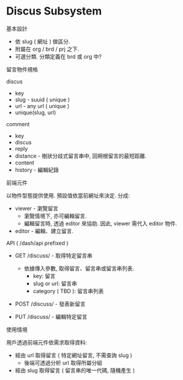 # Discus Subsystem

基本設計

 * 依 slug ( 網址 ) 做區分.
 * 附屬在 org / brd / prj 之下.
 * 可選分類. 分類定義在 brd 或 org 中? 
 
留言物件規格

discus
 * key
 * slug - suuid   ( unique )
 * url  - any url ( unique )
 * unique(slug, url)

comment

 * key
 * discus
 * reply
 * distance - 樹狀分歧式留言串中, 回朔根留言的最短距離.
 * content
 * history - 編輯紀錄

前端元件

以物件型態提供使用. 預設值依當前網址來決定. 分成:

 * viewer - 瀏覽留言
   - 瀏覽情境下, 亦可編輯留言. 
   - 編輯留言時, 透過 editor 來協助. 因此, viewer 需代入 editor 物件.
 * editor - 編輯、建立留言.


API ( /dash/api prefixed )

 * GET   /discuss/      - 取得特定留言串
   - 依據傳入參數, 取得留言、留言串或留言串列表.
     - key: 留言
     - slug or url: 留言串
     - category ( TBD ): 留言串列表
 * POST  /discuss/      - 發表新留言

 * PUT   /discuss/      - 編輯特定留言

使用情境

用戶透過前端元件依需求取得資料:

 * 經由 url 取得留言  ( 特定網址留言, 不需查詢 slug )
   - 後端可透過分析 url 取得所屬分組
 * 經由 slug 取得留言 ( 留言串的唯一代碼, 隨機產生 )



